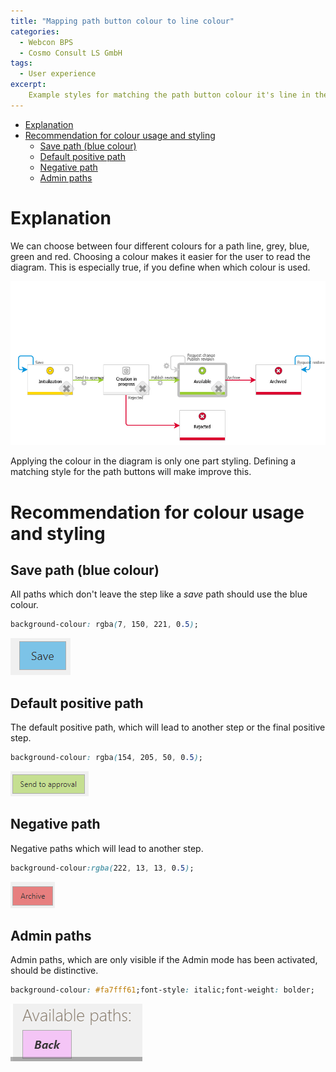 ```yaml
---
title: "Mapping path button colour to line colour"
categories: 
  - Webcon BPS
  - Cosmo Consult LS GmbH
tags:
  - User experience
excerpt:
    Example styles for matching the path button colour it's line in the workflow preview.
---
```

- [Explanation](#explanation)
- [Recommendation for colour usage and styling](#recommendation-for-colour-usage-and-styling)
  - [Save path (blue colour)](#save-path-blue-colour)
  - [Default positive path](#default-positive-path)
  - [Negative path](#negative-path)
  - [Admin paths](#admin-paths)

# Explanation
We can choose between four different colours for a path line, grey, blue, green and red. Choosing a colour makes it easier for the user to read the diagram. This is especially true, if you define when which colour is used. 

![alt](/assets/images/posts/mapping-path-colour/workflow-preview.png)

Applying the colour in the diagram is only one part styling. Defining a matching style for the path buttons will make improve this.

# Recommendation for colour usage and styling

## Save path (blue colour)
All paths which don't leave the step like a *save* path should use the blue colour.
```css
background-colour: rgba(7, 150, 221, 0.5);
```  
![Save path](/assets/images/posts/mapping-path-colour/path_save.png)

## Default positive path
The default positive path, which will lead to another step or the final positive step.
```css
background-colour: rgba(154, 205, 50, 0.5);
``` 
![Positive path](/assets/images/posts/mapping-path-colour/path_positive.png)

## Negative path
Negative paths which will lead to another step.
```css
background-colour:rgba(222, 13, 13, 0.5);
```
![image.png](/assets/images/posts/mapping-path-colour/path_negative.png)

## Admin paths
Admin paths, which are only visible if the Admin mode has been activated, should be distinctive. 
```css
background-colour: #fa7fff61;font-style: italic;font-weight: bolder;
```
![image.png](/assets/images/posts/mapping-path-colour/path_admin.png)